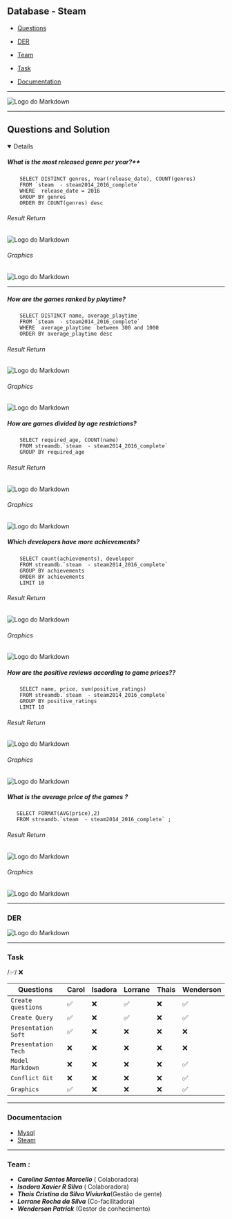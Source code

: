 ## Database  - Steam
- [Questions](#ancoraQuestion)
  
- [DER](#ancoraDER)

- [Team](#ancoraTeam)

- [Task](#ancoraTask)

- [Documentation](#ancoraDoc)
  
***
![Logo do Markdown](img/store_home_share.jpg)
***

 ## Questions and Solution
<a id="ancoraQuestion"></a>


<details open>

##### What is the most released genre per year?**
```
    SELECT DISTINCT genres, Year(release_date), COUNT(genres)
    FROM `steam  - steam2014_2016_complete`
    WHERE  release_date = 2016
    GROUP BY genres 
    ORDER BY COUNT(genres) desc 
 ```
 ###### Result Return
 ![Logo do Markdown](lorrane/img/2016%20-%20gen%20mais%20la%C3%A7ado%20por%20ano.png)
 ###### Graphics
![Logo do Markdown](carol/graficos-lor/2016.PNG)
 ***
 
##### **How are the games ranked by playtime?**

```
    SELECT DISTINCT name, average_playtime 
    FROM `steam  - steam2014_2016_complete`
    WHERE  average_playtime  between 300 and 1000
    ORDER BY average_playtime desc
 ```
  ###### Result Return
 ![Logo do Markdown](lorrane/img/playtime.img.png)
 ###### Graphics
![Logo do Markdown](carol/graficos-lor/playtime.PNG)
 
##### **How are games divided by age restrictions?**

```
    SELECT required_age, COUNT(name) 
    FROM streamdb.`steam  - steam2014_2016_complete`
    GROUP BY required_age
 ```
 ###### Result Return
 ![Logo do Markdown](carol/imgs/age.PNG)
 ###### Graphics
![Logo do Markdown](carol/imgs/age.graph.PNG)
 ##### **Which developers have more achievements?**

```
    SELECT count(achievements), developer 
    FROM streamdb.`steam  - steam2014_2016_complete`
    GROUP BY achievements 
    ORDER BY achievements
    LIMIT 10
 ```
 
 ###### Result Return
![Logo do Markdown](carol/imgs/achiev.PNG)
 ###### Graphics
 ![Logo do Markdown](carol/imgs/achiev.graph.PNG)

  ##### **How are the positive reviews according to game prices??**

```
    SELECT name, price, sum(positive_ratings) 
    FROM streamdb.`steam  - steam2014_2016_complete`
    GROUP BY positive_ratings
    LIMIT 10

 ```
 ###### Result Return
 ![Logo do Markdown](carol/imgs/ratings.PNG)
 ###### Graphics
 ![Logo do Markdown](carol/imgs/ratings.graph.PNG)

 ##### **What is the average price of the games ?**

```
   SELECT FORMAT(AVG(price),2) 
   FROM streamdb.`steam  - steam2014_2016_complete` ;

 ```
 ###### Result Return
 ![Logo do Markdown](img/Screenshot_1.png)
 ###### Graphics
  ![Logo do Markdown](img/Screenshot_2.png)
 
</details>

***


### DER
<a id="ancoraDER"></a>
 ![Logo do Markdown](carol/imgs/SteamDiagram.PNG)



***
### Task
<a id="ancoraTask"></a>
/*:white_check_mark:*/ :x:


 | Questions           | Carol              | Isadora | Lorrane            | Thais | Wenderson          |
 | ------------------- | ------------------ | ------- | ------------------ | ----- | ------------------ |
 | `Create questions`  | :white_check_mark: | :x:     | :white_check_mark: | :x:   | :white_check_mark: |
 | ` Create Query `    | :white_check_mark: | :x:     | :white_check_mark: | :x:   | :white_check_mark: |
 | `Presentation Soft` | :white_check_mark: | :x:     | :x:                | :x:   | :x:                |
 | `Presentation Tech` | :x:                | :x:     | :x:                | :x:   | :x:                |
 | `Model Markdown`    | :x:                | :x:     | :x:                | :x:   | :white_check_mark: |
 | ` Conflict Git `    | :x:                | :x:     | :x:                | :x:   | :white_check_mark: |
 | ` Graphics `        | :white_check_mark: | :x:     | :x:                | :x:   | :white_check_mark: |

***
### Documentacion
<a id="ancoraDoc"></a>
- [Mysql](https://dev.mysql.com/doc/)
- [Steam](https://store.steampowered.com/)

***
### Team :
<a id="ancoraTeam"></a>

- ***Carolina Santos Marcello*** ( Colaboradora)
- ***Isadora Xavier R Silva*** ( Colaboradora)
- ***Thais Cristina da Silva Viviurka***(Gestão de gente)
- ***Lorrane Rocha da Silva*** (Co-facilitadora)
- ***Wenderson Patrick*** (Gestor de conhecimento)
